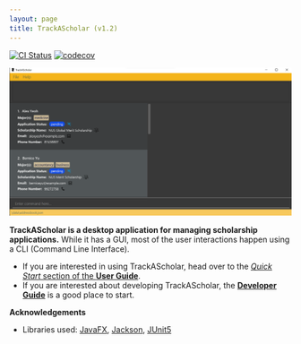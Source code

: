 ```yaml
---
layout: page
title: TrackAScholar (v1.2)
---
```


[![CI Status](https://github.com/AY2223S1-CS2103T-W10-3/tp/actions/workflows/gradle.yml/badge.svg)](https://github.com/AY2223S1-CS2103T-W10-3/tp/actions/workflows/gradle.yml)
[![codecov](https://codecov.io/gh/AY2223S1-CS2103T-W10-3/tp/branch/master/graphs/badge.svg)](https://app.codecov.io/gh/AY2223S1-CS2103T-W10-3/tp)

![Ui](images/Ui.png)

**TrackAScholar is a desktop application for managing scholarship applications.** While it has a GUI, most of the user interactions happen using a CLI (Command Line Interface).

* If you are interested in using TrackAScholar, head over to the [_Quick Start_ section of the **User Guide**](https://ay2223s1-cs2103t-w10-3.github.io/tp/UserGuide.html#quick-start---how-to-get-started).
* If you are interested about developing TrackAScholar, the [**Developer Guide**](https://ay2223s1-cs2103t-w10-3.github.io/tp/DeveloperGuide.html) is a good place to start.


**Acknowledgements**

* Libraries used: [JavaFX](https://openjfx.io/), [Jackson](https://github.com/FasterXML/jackson), [JUnit5](https://github.com/junit-team/junit5)
